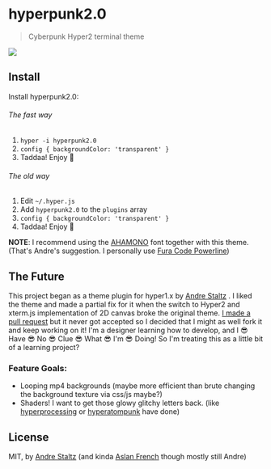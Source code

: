 # hyperpunk2.0

> Cyberpunk Hyper2 terminal theme

![](screenshot.png)

## Install

Install hyperpunk2.0:

###### The fast way
1. `hyper -i hyperpunk2.0`
2. `config { backgroundColor: 'transparent' } `
3. Taddaa! Enjoy 🚀
###### The old way
1. Edit `~/.hyper.js`
2. Add `hyperpunk2.0` to the `plugins` array
3. `config { backgroundColor: 'transparent' } `
4. Taddaa! Enjoy 🚀


**NOTE**: I recommend using the [AHAMONO](http://freebiesbug.com/free-fonts/ahamono-free-font/) font together with this theme. (That's Andre's suggestion. I personally use [Fura Code Powerline](https://github.com/ryanoasis/nerd-fonts/tree/master/patched-fonts/FiraCode))



## The Future

This project began as a theme plugin for hyper1.x by  [Andre Staltz](https://staltz.com) . I liked the theme and made a partial fix for it when the switch to Hyper2 and xterm.js implementation of 2D canvas broke the original theme. [I made a pull request](https://github.com/staltz/hyperpunk/pull/11) but it never got accepted so I decided that I might as well fork it and keep working on it! I'm a designer learning how to develop, and I 😎 Have 😎 No 😎 Clue 😎 What 😎 I'm 😎 Doing! So I'm treating this as a little bit of a learning project?



### Feature Goals:

* Looping mp4 backgrounds (maybe more efficient than brute changing the background texture via css/js maybe?)
* Shaders! I want to get those glowy glitchy letters back. (like [hyperprocessing](https://github.com/slammayjammay/hyper-postprocessing) or [hyperatompunk](https://github.com/cakenggt/hyperatompunk) have done)





## License

MIT, by [Andre Staltz](https://staltz.com) (and kinda [Aslan French](https://www.jackalope.tech) though mostly still Andre)
